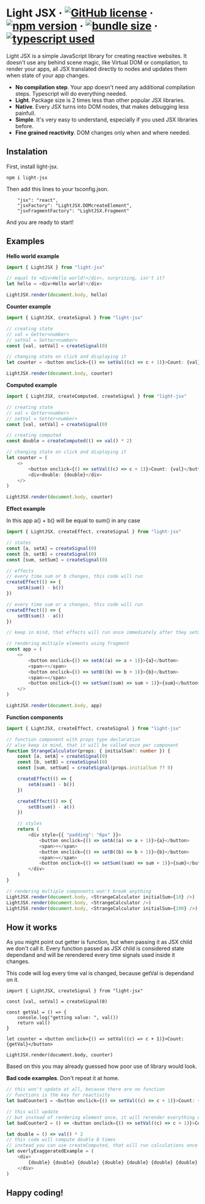 # Light JSX &middot; [![GitHub license](https://img.shields.io/badge/license-MIT-blue.svg)](https://github.com/Romich123/light-jsx/blob/main/LICENSE) &middot; [![npm version](https://img.shields.io/npm/v/light-jsx.svg?color=blue)](https://www.npmjs.com/package/light-jsx) &middot; [![bundle size](https://img.shields.io/bundlephobia/min/light-jsx.svg)](https://bundlephobia.com/package/light-jsx) &middot; [![typescript used](https://img.shields.io/npm/types/light-jsx)](typescriptlang.org)

Light JSX is a simple JavaScript library for creating reactive websites. It doesn't use any behind scene magic, like Virtual DOM or compilation, to render your apps, all JSX translated directly to nodes and updates them when state of your app changes.

-   **No compilation step**. Your app doesn't need any additional compilation steps. Typescript will do everything needed.
-   **Light**. Package size is 2 times less than other popular JSX libraries.
-   **Native**. Every JSX turns into DOM nodes, that makes debugging less painfull.
-   **Simple**. It's very easy to understand, especially if you used JSX libraries before.
-   **Fine grained reactivity**. DOM changes only when and where needed.

## Instalation

First, install light-jsx.

```
npm i light-jsx
```

Then add this lines to your tsconfig.json.

```
    "jsx": "react",
    "jsxFactory": "LightJSX.DOMcreateElement",
    "jsxFragmentFactory": "LightJSX.Fragment"
```

And you are ready to start!

## Examples

**Hello world example**

```ts
import { LightJSX } from "light-jsx"

// equal to <div>Hello world!</div>, surprising, isn't it?
let hello = <div>Hello world!</div>

LightJSX.render(document.body, hello)
```

**Counter example**

```ts
import { LightJSX, createSignal } from "light-jsx"

// creating state
// val = Getter<number>
// setVal = Setter<number>
const [val, setVal] = createSignal(0)

// changing state on click and displaying it
let counter = <button onclick={() => setVal((c) => c + 1)}>Count: {val}</button>

LightJSX.render(document.body, counter)
```

**Computed example**

```ts
import { LightJSX, createComputed, createSignal } from "light-jsx"

// creating state
// val = Getter<number>
// setVal = Setter<number>
const [val, setVal] = createSignal(0)

// creating computed
const double = createComputed(() => val() * 2)

// changing state on click and displaying it
let counter = (
    <>
        <button onclick={() => setVal((c) => c + 1)}>Count: {val}</button>
        <div>double: {double}</div>
    </>
)

LightJSX.render(document.body, counter)
```

**Effect example**

In this app a() + b() will be equal to sum() in any case

```ts
import { LightJSX, createEffect, createSignal } from "light-jsx"

// states
const [a, setA] = createSignal(0)
const [b, setB] = createSignal(0)
const [sum, setSum] = createSignal(0)

// effects
// every time sum or b changes, this code will run
createEffect(() => {
    setA(sum() - b())
})

// every time sum or a changes, this code will run
createEffect(() => {
    setB(sum() - a())
})

// keep in mind, that effects will run once immediately after they setup

// rendering multiple elements using fragment
const app = (
    <>
        <button onclick={() => setA((a) => a + 1)}>{a}</button>
        <span>+</span>
        <button onclick={() => setB((b) => b + 1)}>{b}</button>
        <span>=</span>
        <button onclick={() => setSum((sum) => sum + 1)}>{sum}</button>
    </>
)

LightJSX.render(document.body, app)
```

**Function components**

```ts
import { LightJSX, createEffect, createSignal } from "light-jsx"

// function component with props type declaration
// also keep in mind, that it will be called once per component
function StrangeCalculator(props: { initialSum?: number }) {
    const [a, setA] = createSignal(0)
    const [b, setB] = createSignal(0)
    const [sum, setSum] = createSignal(props.initialSum ?? 0)

    createEffect(() => {
        setA(sum() - b())
    })

    createEffect(() => {
        setB(sum() - a())
    })

    // styles
    return (
        <div style={{ "padding": "6px" }}>
            <button onclick={() => setA((a) => a + 1)}>{a}</button>
            <span>+</span>
            <button onclick={() => setB((b) => b + 1)}>{b}</button>
            <span>=</span>
            <button onclick={() => setSum((sum) => sum + 1)}>{sum}</button>
        </div>
    )
}

// rendering multiple components won't break anything
LightJSX.render(document.body, <StrangeCalculator initialSum={10} />)
LightJSX.render(document.body, <StrangeCalculator />)
LightJSX.render(document.body, <StrangeCalculator initialSum={100} />)
```

## **How it works**

As you might point out getter is function, but when passing it as JSX child we don't call it.
Every function passed as JSX child is considered state dependand and will be rerendered every time signals used inside it changes.

This code will log every time val is changed, because getVal is dependand on it.

```
import { LightJSX, createSignal } from "light-jsx"

const [val, setVal] = createSignal(0)

const getVal = () => {
    console.log("getting value: ", val())
    return val()
}

let counter = <button onclick={() => setVal((c) => c + 1)}>Count: {getVal}</button>

LightJSX.render(document.body, counter)
```

Based on this you may already guessed how poor use of library would look.

**Bad code examples**. Don't repeat it at home.

```ts
// this won't update at all, because there are no function
// functions is the key for reactivity
let badCounter1 = <button onclick={() => setVal((c) => c + 1)}>Count: {val()}</button>

// this will update
// but instead of rendering element once, it will rerender everything every time val changes
let badCounter2 = () => <button onclick={() => setVal((c) => c + 1)}>Count: {val()}</button>

let double = () => val() * 2
// this code will compute double 8 times
// instead you can use createComputed, that will run calculations once
let overlyExaggeratedExample = (
    <div>
        {double} {double} {double} {double} {double} {double} {double} {double}
    </div>
)
```

## Happy coding!
